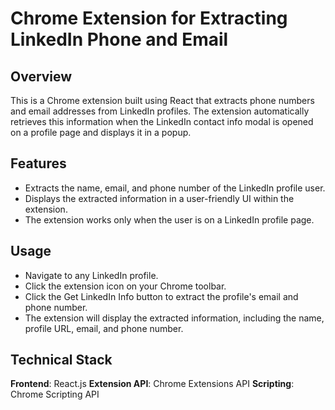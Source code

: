 # Chrome Extension for Extracting LinkedIn Phone and Email

## Overview

This is a Chrome extension built using React that extracts phone numbers and email addresses from LinkedIn profiles. The extension automatically retrieves this information when the LinkedIn contact info modal is opened on a profile page and displays it in a popup.

## Features

- Extracts the name, email, and phone number of the LinkedIn profile user.
- Displays the extracted information in a user-friendly UI within the extension.
- The extension works only when the user is on a LinkedIn profile page.

## Usage

- Navigate to any LinkedIn profile.
- Click the extension icon on your Chrome toolbar.
- Click the Get LinkedIn Info button to extract the profile's email and phone number.
- The extension will display the extracted information, including the name, profile URL, email, and phone number.

## Technical Stack

**Frontend**: React.js
**Extension API**: Chrome Extensions API
**Scripting**: Chrome Scripting API
